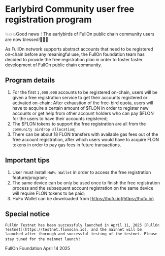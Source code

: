 # Earlybird Community user free registration program

💥💥💥Good news！The earlybirds of FullOn public chain community users are now blessed!🚀🚀🚀

As FullOn network supports abstract accounts that need to be registered on-chain before any meaningful use,  the FullOn foundation team has decided to provide the free registration plan in order to foster faster development of FullOn public chain community.

## Program details

1. For the first `1,000,000` accounts to be registered on-chain, users will be given a free registration service to get their accounts registered or activated on-chain; After exhaustion of the free-bird quota, users will have to acquire a certain amount of $FLON in order to register new accounts or get help from other account holders who can pay $FLON for the users to have their accounts registered;
2. The $FLON tokens to support the free registration are all from the `community airdrop allocation`;
3. There can be about 18 FLON transfers with available gas fees out of the free account registration, after which users would have to acquire FLON tokens in order to pay gas fees in future transactions.

## Important tips

1. User must install `HuFu Wallet` in order to access the free registration feature/program;
2. The same device can be only be used once to finish the free registration process and the subsequent account registration on the same device will require FLON tokens to be paid;
3. HuFu Wallet can be downloaded from [https://hufu.io](https://hufu.io)

## Special notice

```
FullOn Testnet has been successfuly launched in April 11, 2025 [FullOn Testnet](https://testnet.flonscan.io), and the mainnet will be launched after thorough and successful testing of the testnet. Please stay tuned for the mainnet launch！
```

FullOn Foundation
April 14 2025